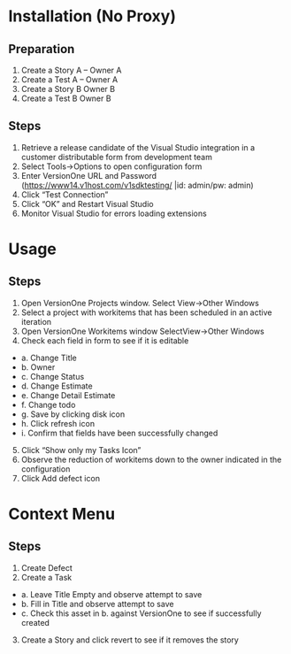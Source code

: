 # Installation (No Proxy)

## Preparation

1. Create a Story A – Owner A
2. Create a Test A – Owner A
3. Create a Story B Owner B
4. Create a Test B Owner B

## Steps

1. Retrieve a release candidate of the Visual Studio integration in a customer distributable form from development team
2. Select Tools->Options to open configuration form
3. Enter VersionOne URL and Password (https://www14.v1host.com/v1sdktesting/ |id: admin/pw: admin)
4. Click “Test Connection”
5. Click “OK” and Restart Visual Studio
6. Monitor Visual Studio for errors loading extensions

# Usage

## Steps

1. Open VersionOne Projects window. Select View->Other Windows
2. Select a project with workitems that has been scheduled in an active iteration
3. Open VersionOne Workitems window SelectView->Other Windows
4. Check each field in form to see if it is editable
  * a. Change Title
  * b. Owner
  * c. Change Status
  * d. Change Estimate
  * e. Change Detail Estimate
  * f. Change todo 
  * g. Save by clicking disk icon
  * h. Click refresh icon
  * i. Confirm that fields have been successfully changed
5. Click “Show only my Tasks Icon”
6. Observe the reduction of workitems down to the owner indicated in the configuration
7. Click Add defect icon

# Context Menu

## Steps

1. Create Defect
2. Create a Task
  * a. Leave Title Empty and observe attempt to save
  * b. Fill in Title and observe attempt to save
  * c. Check this asset in b. against VersionOne to see if successfully created
3. Create a Story and click revert to see if it removes the story
